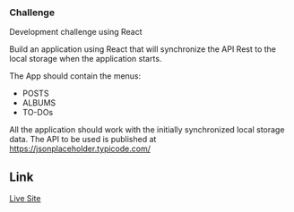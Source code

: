 ### Challenge
Development challenge using React

Build an application using React that will synchronize the API Rest to the local storage when the application starts.

The App should contain the menus:
- POSTS
- ALBUMS
- TO-DOs

All the application should work with the initially synchronized local storage data.
The API to be used is published at https://jsonplaceholder.typicode.com/

## Link
[Live Site](https://react-api-challenge.netlify.app/)
